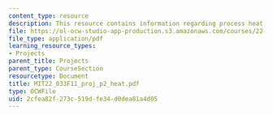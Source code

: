 ```yaml
---
content_type: resource
description: This resource contains information regarding process heat progress report.
file: https://ol-ocw-studio-app-production.s3.amazonaws.com/courses/22-033-nuclear-systems-design-project-fall-2011/2cfea82f273c519dfe34d0dea81a4d05_MIT22_033F11_proj_p2_heat.pdf
file_type: application/pdf
learning_resource_types:
- Projects
parent_title: Projects
parent_type: CourseSection
resourcetype: Document
title: MIT22_033F11_proj_p2_heat.pdf
type: OCWFile
uid: 2cfea82f-273c-519d-fe34-d0dea81a4d05
---
```

